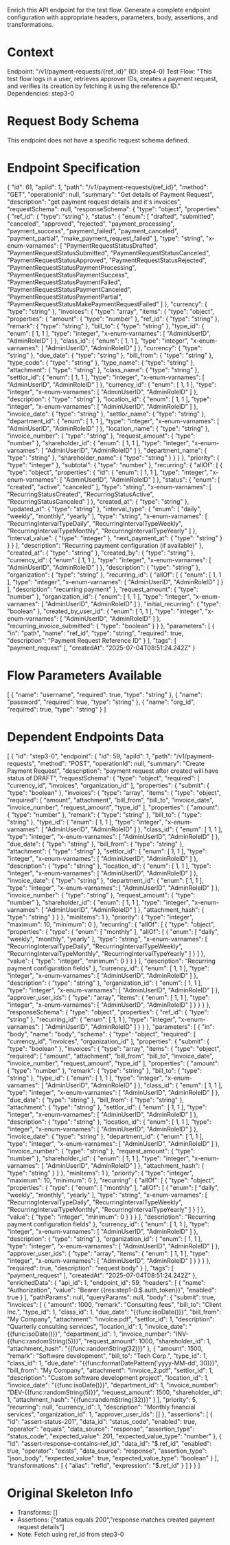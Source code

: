 Enrich this API endpoint for the test flow. Generate a complete endpoint configuration with appropriate headers, parameters, body, assertions, and transformations.

# Context
Endpoint: "/v1/payment-requests/{ref_id}" (ID: step4-0)
Test Flow: "This test flow logs in a user, retrieves approver IDs, creates a payment request, and verifies its creation by fetching it using the reference ID."
Dependencies: step3-0

# Request Body Schema
This endpoint does not have a specific request schema defined.

# Endpoint Specification
{
  "id": 61,
  "apiId": 1,
  "path": "/v1/payment-requests/{ref_id}",
  "method": "GET",
  "operationId": null,
  "summary": "Get details of Payment Request",
  "description": "get payment request details and it's invoices",
  "requestSchema": null,
  "responseSchema": {
    "type": "object",
    "properties": {
      "ref_id": {
        "type": "string"
      },
      "status": {
        "enum": [
          "drafted",
          "submitted",
          "canceled",
          "approved",
          "rejected",
          "payment_processing",
          "payment_success",
          "payment_failed",
          "payment_canceled",
          "payment_partial",
          "make_payment_request_failed"
        ],
        "type": "string",
        "x-enum-varnames": [
          "PaymentRequestStatusDrafted",
          "PaymentRequestStatusSubmitted",
          "PaymentRequestStatusCanceled",
          "PaymentRequestStatusApproved",
          "PaymentRequestStatusRejected",
          "PaymentRequestStatusPaymentProcessing",
          "PaymentRequestStatusPaymentSuccess",
          "PaymentRequestStatusPaymentFailed",
          "PaymentRequestStatusPaymentCanceled",
          "PaymentRequestStatusPaymentPartial",
          "PaymentRequestStatusMakePaymentRequestFailed"
        ]
      },
      "currency": {
        "type": "string"
      },
      "invoices": {
        "type": "array",
        "items": {
          "type": "object",
          "properties": {
            "amount": {
              "type": "number"
            },
            "ref_id": {
              "type": "string"
            },
            "remark": {
              "type": "string"
            },
            "bill_to": {
              "type": "string"
            },
            "type_id": {
              "enum": [
                1,
                1
              ],
              "type": "integer",
              "x-enum-varnames": [
                "AdminUserID",
                "AdminRoleID"
              ]
            },
            "class_id": {
              "enum": [
                1,
                1
              ],
              "type": "integer",
              "x-enum-varnames": [
                "AdminUserID",
                "AdminRoleID"
              ]
            },
            "currency": {
              "type": "string"
            },
            "due_date": {
              "type": "string"
            },
            "bill_from": {
              "type": "string"
            },
            "type_code": {
              "type": "string"
            },
            "type_name": {
              "type": "string"
            },
            "attachment": {
              "type": "string"
            },
            "class_name": {
              "type": "string"
            },
            "settlor_id": {
              "enum": [
                1,
                1
              ],
              "type": "integer",
              "x-enum-varnames": [
                "AdminUserID",
                "AdminRoleID"
              ]
            },
            "currency_id": {
              "enum": [
                1,
                1
              ],
              "type": "integer",
              "x-enum-varnames": [
                "AdminUserID",
                "AdminRoleID"
              ]
            },
            "description": {
              "type": "string"
            },
            "location_id": {
              "enum": [
                1,
                1
              ],
              "type": "integer",
              "x-enum-varnames": [
                "AdminUserID",
                "AdminRoleID"
              ]
            },
            "invoice_date": {
              "type": "string"
            },
            "settlor_name": {
              "type": "string"
            },
            "department_id": {
              "enum": [
                1,
                1
              ],
              "type": "integer",
              "x-enum-varnames": [
                "AdminUserID",
                "AdminRoleID"
              ]
            },
            "location_name": {
              "type": "string"
            },
            "invoice_number": {
              "type": "string"
            },
            "request_amount": {
              "type": "number"
            },
            "shareholder_id": {
              "enum": [
                1,
                1
              ],
              "type": "integer",
              "x-enum-varnames": [
                "AdminUserID",
                "AdminRoleID"
              ]
            },
            "department_name": {
              "type": "string"
            },
            "shareholder_name": {
              "type": "string"
            }
          }
        }
      },
      "priority": {
        "type": "integer"
      },
      "subtotal": {
        "type": "number"
      },
      "recurring": {
        "allOf": [
          {
            "type": "object",
            "properties": {
              "id": {
                "enum": [
                  1,
                  1
                ],
                "type": "integer",
                "x-enum-varnames": [
                  "AdminUserID",
                  "AdminRoleID"
                ]
              },
              "status": {
                "enum": [
                  "created",
                  "active",
                  "canceled"
                ],
                "type": "string",
                "x-enum-varnames": [
                  "RecurringStatusCreated",
                  "RecurringStatusActive",
                  "RecurringStatusCanceled"
                ]
              },
              "created_at": {
                "type": "string"
              },
              "updated_at": {
                "type": "string"
              },
              "interval_type": {
                "enum": [
                  "daily",
                  "weekly",
                  "monthly",
                  "yearly"
                ],
                "type": "string",
                "x-enum-varnames": [
                  "RecurringIntervalTypeDaily",
                  "RecurringIntervalTypeWeekly",
                  "RecurringIntervalTypeMonthly",
                  "RecurringIntervalTypeYearly"
                ]
              },
              "interval_value": {
                "type": "integer"
              },
              "next_payment_at": {
                "type": "string"
              }
            }
          }
        ],
        "description": "Recurring payment configuration (if available)"
      },
      "created_at": {
        "type": "string"
      },
      "created_by": {
        "type": "string"
      },
      "currency_id": {
        "enum": [
          1,
          1
        ],
        "type": "integer",
        "x-enum-varnames": [
          "AdminUserID",
          "AdminRoleID"
        ]
      },
      "description": {
        "type": "string"
      },
      "organization": {
        "type": "string"
      },
      "recurring_id": {
        "allOf": [
          {
            "enum": [
              1,
              1
            ],
            "type": "integer",
            "x-enum-varnames": [
              "AdminUserID",
              "AdminRoleID"
            ]
          }
        ],
        "description": "recurring payment"
      },
      "request_amount": {
        "type": "number"
      },
      "organization_id": {
        "enum": [
          1,
          1
        ],
        "type": "integer",
        "x-enum-varnames": [
          "AdminUserID",
          "AdminRoleID"
        ]
      },
      "initial_recurring": {
        "type": "boolean"
      },
      "created_by_user_id": {
        "enum": [
          1,
          1
        ],
        "type": "integer",
        "x-enum-varnames": [
          "AdminUserID",
          "AdminRoleID"
        ]
      },
      "recurring_invoice_submitted": {
        "type": "boolean"
      }
    }
  },
  "parameters": [
    {
      "in": "path",
      "name": "ref_id",
      "type": "string",
      "required": true,
      "description": "Payment Request Reference ID"
    }
  ],
  "tags": [
    "payment_request"
  ],
  "createdAt": "2025-07-04T08:51:24.242Z"
}

# Flow Parameters Available
[
  {
    "name": "username",
    "required": true,
    "type": "string"
  },
  {
    "name": "password",
    "required": true,
    "type": "string"
  },
  {
    "name": "org_id",
    "required": true,
    "type": "string"
  }
]

# Dependent Endpoints Data
[
  {
    "id": "step3-0",
    "endpoint": {
      "id": 59,
      "apiId": 1,
      "path": "/v1/payment-requests",
      "method": "POST",
      "operationId": null,
      "summary": "Create Payment Request",
      "description": "payment request after created will have status of DRAFT",
      "requestSchema": {
        "type": "object",
        "required": [
          "currency_id",
          "invoices",
          "organization_id"
        ],
        "properties": {
          "submit": {
            "type": "boolean"
          },
          "invoices": {
            "type": "array",
            "items": {
              "type": "object",
              "required": [
                "amount",
                "attachment",
                "bill_from",
                "bill_to",
                "invoice_date",
                "invoice_number",
                "request_amount",
                "type_id"
              ],
              "properties": {
                "amount": {
                  "type": "number"
                },
                "remark": {
                  "type": "string"
                },
                "bill_to": {
                  "type": "string"
                },
                "type_id": {
                  "enum": [
                    1,
                    1
                  ],
                  "type": "integer",
                  "x-enum-varnames": [
                    "AdminUserID",
                    "AdminRoleID"
                  ]
                },
                "class_id": {
                  "enum": [
                    1,
                    1
                  ],
                  "type": "integer",
                  "x-enum-varnames": [
                    "AdminUserID",
                    "AdminRoleID"
                  ]
                },
                "due_date": {
                  "type": "string"
                },
                "bill_from": {
                  "type": "string"
                },
                "attachment": {
                  "type": "string"
                },
                "settlor_id": {
                  "enum": [
                    1,
                    1
                  ],
                  "type": "integer",
                  "x-enum-varnames": [
                    "AdminUserID",
                    "AdminRoleID"
                  ]
                },
                "description": {
                  "type": "string"
                },
                "location_id": {
                  "enum": [
                    1,
                    1
                  ],
                  "type": "integer",
                  "x-enum-varnames": [
                    "AdminUserID",
                    "AdminRoleID"
                  ]
                },
                "invoice_date": {
                  "type": "string"
                },
                "department_id": {
                  "enum": [
                    1,
                    1
                  ],
                  "type": "integer",
                  "x-enum-varnames": [
                    "AdminUserID",
                    "AdminRoleID"
                  ]
                },
                "invoice_number": {
                  "type": "string"
                },
                "request_amount": {
                  "type": "number"
                },
                "shareholder_id": {
                  "enum": [
                    1,
                    1
                  ],
                  "type": "integer",
                  "x-enum-varnames": [
                    "AdminUserID",
                    "AdminRoleID"
                  ]
                },
                "attachment_hash": {
                  "type": "string"
                }
              }
            },
            "minItems": 1
          },
          "priority": {
            "type": "integer",
            "maximum": 10,
            "minimum": 0
          },
          "recurring": {
            "allOf": [
              {
                "type": "object",
                "properties": {
                  "type": {
                    "enum": [
                      "monthly"
                    ],
                    "allOf": [
                      {
                        "enum": [
                          "daily",
                          "weekly",
                          "monthly",
                          "yearly"
                        ],
                        "type": "string",
                        "x-enum-varnames": [
                          "RecurringIntervalTypeDaily",
                          "RecurringIntervalTypeWeekly",
                          "RecurringIntervalTypeMonthly",
                          "RecurringIntervalTypeYearly"
                        ]
                      }
                    ]
                  },
                  "value": {
                    "type": "integer",
                    "minimum": 0
                  }
                }
              }
            ],
            "description": "Recurring payment configuration fields"
          },
          "currency_id": {
            "enum": [
              1,
              1
            ],
            "type": "integer",
            "x-enum-varnames": [
              "AdminUserID",
              "AdminRoleID"
            ]
          },
          "description": {
            "type": "string"
          },
          "organization_id": {
            "enum": [
              1,
              1
            ],
            "type": "integer",
            "x-enum-varnames": [
              "AdminUserID",
              "AdminRoleID"
            ]
          },
          "approver_user_ids": {
            "type": "array",
            "items": {
              "enum": [
                1,
                1
              ],
              "type": "integer",
              "x-enum-varnames": [
                "AdminUserID",
                "AdminRoleID"
              ]
            }
          }
        }
      },
      "responseSchema": {
        "type": "object",
        "properties": {
          "ref_id": {
            "type": "string"
          },
          "recurring_id": {
            "enum": [
              1,
              1
            ],
            "type": "integer",
            "x-enum-varnames": [
              "AdminUserID",
              "AdminRoleID"
            ]
          }
        }
      },
      "parameters": [
        {
          "in": "body",
          "name": "body",
          "schema": {
            "type": "object",
            "required": [
              "currency_id",
              "invoices",
              "organization_id"
            ],
            "properties": {
              "submit": {
                "type": "boolean"
              },
              "invoices": {
                "type": "array",
                "items": {
                  "type": "object",
                  "required": [
                    "amount",
                    "attachment",
                    "bill_from",
                    "bill_to",
                    "invoice_date",
                    "invoice_number",
                    "request_amount",
                    "type_id"
                  ],
                  "properties": {
                    "amount": {
                      "type": "number"
                    },
                    "remark": {
                      "type": "string"
                    },
                    "bill_to": {
                      "type": "string"
                    },
                    "type_id": {
                      "enum": [
                        1,
                        1
                      ],
                      "type": "integer",
                      "x-enum-varnames": [
                        "AdminUserID",
                        "AdminRoleID"
                      ]
                    },
                    "class_id": {
                      "enum": [
                        1,
                        1
                      ],
                      "type": "integer",
                      "x-enum-varnames": [
                        "AdminUserID",
                        "AdminRoleID"
                      ]
                    },
                    "due_date": {
                      "type": "string"
                    },
                    "bill_from": {
                      "type": "string"
                    },
                    "attachment": {
                      "type": "string"
                    },
                    "settlor_id": {
                      "enum": [
                        1,
                        1
                      ],
                      "type": "integer",
                      "x-enum-varnames": [
                        "AdminUserID",
                        "AdminRoleID"
                      ]
                    },
                    "description": {
                      "type": "string"
                    },
                    "location_id": {
                      "enum": [
                        1,
                        1
                      ],
                      "type": "integer",
                      "x-enum-varnames": [
                        "AdminUserID",
                        "AdminRoleID"
                      ]
                    },
                    "invoice_date": {
                      "type": "string"
                    },
                    "department_id": {
                      "enum": [
                        1,
                        1
                      ],
                      "type": "integer",
                      "x-enum-varnames": [
                        "AdminUserID",
                        "AdminRoleID"
                      ]
                    },
                    "invoice_number": {
                      "type": "string"
                    },
                    "request_amount": {
                      "type": "number"
                    },
                    "shareholder_id": {
                      "enum": [
                        1,
                        1
                      ],
                      "type": "integer",
                      "x-enum-varnames": [
                        "AdminUserID",
                        "AdminRoleID"
                      ]
                    },
                    "attachment_hash": {
                      "type": "string"
                    }
                  }
                },
                "minItems": 1
              },
              "priority": {
                "type": "integer",
                "maximum": 10,
                "minimum": 0
              },
              "recurring": {
                "allOf": [
                  {
                    "type": "object",
                    "properties": {
                      "type": {
                        "enum": [
                          "monthly"
                        ],
                        "allOf": [
                          {
                            "enum": [
                              "daily",
                              "weekly",
                              "monthly",
                              "yearly"
                            ],
                            "type": "string",
                            "x-enum-varnames": [
                              "RecurringIntervalTypeDaily",
                              "RecurringIntervalTypeWeekly",
                              "RecurringIntervalTypeMonthly",
                              "RecurringIntervalTypeYearly"
                            ]
                          }
                        ]
                      },
                      "value": {
                        "type": "integer",
                        "minimum": 0
                      }
                    }
                  }
                ],
                "description": "Recurring payment configuration fields"
              },
              "currency_id": {
                "enum": [
                  1,
                  1
                ],
                "type": "integer",
                "x-enum-varnames": [
                  "AdminUserID",
                  "AdminRoleID"
                ]
              },
              "description": {
                "type": "string"
              },
              "organization_id": {
                "enum": [
                  1,
                  1
                ],
                "type": "integer",
                "x-enum-varnames": [
                  "AdminUserID",
                  "AdminRoleID"
                ]
              },
              "approver_user_ids": {
                "type": "array",
                "items": {
                  "enum": [
                    1,
                    1
                  ],
                  "type": "integer",
                  "x-enum-varnames": [
                    "AdminUserID",
                    "AdminRoleID"
                  ]
                }
              }
            }
          },
          "required": true,
          "description": "request body"
        }
      ],
      "tags": [
        "payment_request"
      ],
      "createdAt": "2025-07-04T08:51:24.242Z"
    },
    "enrichedData": {
      "api_id": 1,
      "endpoint_id": 59,
      "headers": [
        {
          "name": "Authorization",
          "value": "Bearer {{res:step1-0.$.auth_token}}",
          "enabled": true
        }
      ],
      "pathParams": null,
      "queryParams": null,
      "body": {
        "submit": true,
        "invoices": [
          {
            "amount": 1000,
            "remark": "Consulting fees",
            "bill_to": "Client Inc.",
            "type_id": 1,
            "class_id": 1,
            "due_date": "{{func:isoDate()}}",
            "bill_from": "My Company",
            "attachment": "invoice.pdf",
            "settlor_id": 1,
            "description": "Quarterly consulting services",
            "location_id": 1,
            "invoice_date": "{{func:isoDate()}}",
            "department_id": 1,
            "invoice_number": "INV-{{func:randomString(5)}}",
            "request_amount": 1000,
            "shareholder_id": 1,
            "attachment_hash": "{{func:randomString(32)}}"
          },
          {
            "amount": 1500,
            "remark": "Software development",
            "bill_to": "Tech Corp.",
            "type_id": 1,
            "class_id": 1,
            "due_date": "{{func:formatDatePattern('yyyy-MM-dd', 30)}}",
            "bill_from": "My Company",
            "attachment": "invoice_2.pdf",
            "settlor_id": 1,
            "description": "Custom software development project",
            "location_id": 1,
            "invoice_date": "{{func:isoDate()}}",
            "department_id": 1,
            "invoice_number": "DEV-{{func:randomString(5)}}",
            "request_amount": 1500,
            "shareholder_id": 1,
            "attachment_hash": "{{func:randomString(32)}}"
          }
        ],
        "priority": 5,
        "recurring": null,
        "currency_id": 1,
        "description": "Monthly financial services",
        "organization_id": 1,
        "approver_user_ids": []
      },
      "assertions": [
        {
          "id": "assert-status-201",
          "data_id": "status_code",
          "enabled": true,
          "operator": "equals",
          "data_source": "response",
          "assertion_type": "status_code",
          "expected_value": 201,
          "expected_value_type": "number"
        },
        {
          "id": "assert-response-contains-ref_id",
          "data_id": "$.ref_id",
          "enabled": true,
          "operator": "exists",
          "data_source": "response",
          "assertion_type": "json_body",
          "expected_value": true,
          "expected_value_type": "boolean"
        }
      ],
      "transformations": [
        {
          "alias": "refId",
          "expression": "$.ref_id"
        }
      ]
    }
  }
]

# Original Skeleton Info
- Transforms: []
- Assertions: ["status equals 200","response matches created payment request details"]
- Note: Fetch using ref_id from step3-0